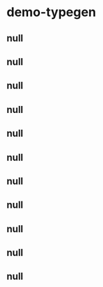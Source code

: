 # demo-typegen

## null

## null

## null

## null

## null

## null

## null

## null

## null

## null

## null
